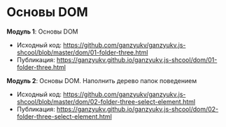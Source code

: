 # Основы DOM

**Модуль 1**: Основы DOM <br>

- Исходный код: https://github.com/ganzyukv/ganzyukv.js-shcool/blob/master/dom/01-folder-three.html
- Публикация: https://ganzyukv.github.io/ganzyukv.js-shcool/dom/01-folder-three.html

**Модуль 2**: Основы DOM. Наполнить дерево папок поведением <br>

- Исходный код: https://github.com/ganzyukv/ganzyukv.js-shcool/blob/master/dom/02-folder-three-select-element.html
- Публикация: https://ganzyukv.github.io/ganzyukv.js-shcool/dom/02-folder-three-select-element.html